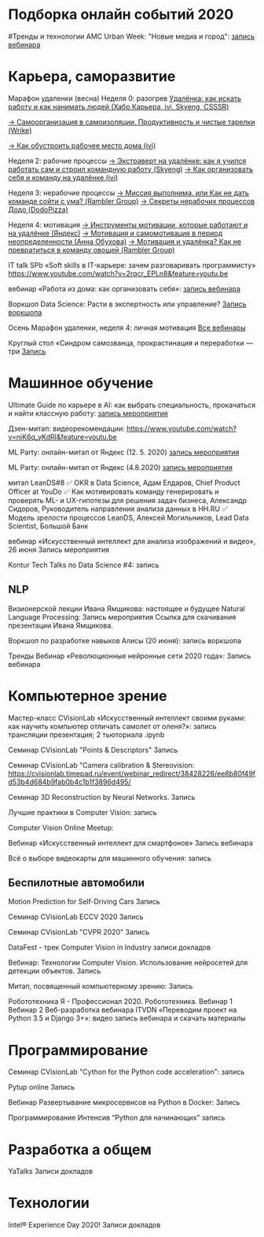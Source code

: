 # Подборка онлайн событий 2020
#Тренды и технологии
AMC Urban Week: "Новые медиа и город": [запись вебинара](https://www.facebook.com/acmoscow/videos/3587380021295782/)

# Карьера, саморазвитие
Марафон удаленки (весна)
Неделя 0: разогрев
[Удалёнка: как искать работу и как нанимать людей (Хабр Карьера, ivi, Skyeng, CSSSR)](https://www.youtube.com/watch?v=8rRr4j7hLhM&feature=youtu.be&utm_source=%D0%9F%D0%BE%D0%B4%D0%BF%D0%B8%D1%81%D1%87%D0%B8%D0%BA%D0%B8+%D0%BC%D0%B0%D1%80%D0%B0%D1%84%D0%BE%D0%BD%D0%B0+%D1%83%D0%B4%D0%B0%D0%BB%D1%91%D0%BD%D0%BA%D0%B8&utm_campaign=f084ac0eb6-EMAIL_CAMPAIGN_2020_04_17_12_52_COPY_01&utm_medium=email&utm_term=0_9cd59281eb-f084ac0eb6-107902921)

[→ Самоорганизация в самоизоляции. Продуктивность и чистые тарелки (Wrike)](https://tmtm.us12.list-manage.com/track/click?u=c9293ae583d40d34d5a2a8353&id=a762645ec6&e=02a534c416)

[→ Как обустроить рабочее место дома (ivi)](https://tmtm.us12.list-manage.com/track/click?u=c9293ae583d40d34d5a2a8353&id=7fb732940e&e=02a534c416)

Неделя 2: рабочие процессы
[→ Экстраверт на удалёнке: как я учился работать сам и строил командную работу (Skyeng)](https://tmtm.us12.list-manage.com/track/click?u=c9293ae583d40d34d5a2a8353&id=4b18a3a9e8&e=02a534c416)
[→ Как организовать себя и команду на удалёнке (ivi)](https://tmtm.us12.list-manage.com/track/click?u=c9293ae583d40d34d5a2a8353&id=89589499ef&e=02a534c416)

Неделя 3: нерабочие процессы
[→ Миссия выполнима, или Как не дать команде сойти с ума? (Rambler Group)](https://tmtm.us12.list-manage.com/track/click?u=c9293ae583d40d34d5a2a8353&id=a747ee7f5f&e=02a534c416)
[→ Секреты нерабочих процессов Додо (DodoPizza)](https://tmtm.us12.list-manage.com/track/click?u=c9293ae583d40d34d5a2a8353&id=c0ee23b2fd&e=02a534c416)

Неделя 4: мотивация
[→ Инструменты мотивации, которые работают и на удалёнке (Яндекс)](https://tmtm.us12.list-manage.com/track/click?u=c9293ae583d40d34d5a2a8353&id=9d9e9cd81c&e=02a534c416)
[→ Мотивация и самомотивация в период неопределенности (Анна Обухова)](https://tmtm.us12.list-manage.com/track/click?u=c9293ae583d40d34d5a2a8353&id=5780360bb3&e=02a534c416)
[→ Мотивация и удалёнка? Как не превратиться в команду овощей (Rambler Group)](https://tmtm.us12.list-manage.com/track/click?u=c9293ae583d40d34d5a2a8353&id=30b2eea3d8&e=02a534c416)


IT talk SPb «Soft skills в IT-карьере: зачем разговаривать программисту»
https://www.youtube.com/watch?v=2rqcr_EPLn8&feature=youtu.be

вебинар «Работа из дома: как организовать себя»: 
[запись вебинара](https://geekbrains.ru/events/2359?utm_source=emarsys&utm_medium=email&utm_campaign=emarsys_email_design_webinar_after_new&utm_term=1680333&utm_content=swebinars&sc_src=email_1680333&sc_lid=128600176&sc_uid=hqSANzYQXm&sc_llid=25733&sc_customer=4555033)


Воркшоп Data Science: Расти в экспертность или управление?
[Запись воркшопа](https://youtu.be/K98bnFd15JM)

Осень
Марафон удаленки, неделя 4: личная мотивация
[Все вебинары](https://m.habr.com/ru/company/habr_career/blog/530586/)

Круглый стол «Синдром самозванца, прокрастинация и переработки — три
[Запись](https://www.google.com/url?q=https://youtu.be/KukN2AVaF-M&amp;sa=D&amp;ust=1606740738988000&amp;usg=AOvVaw3wykNTQVlP0CZKZ4SXJGTr)

# Машинное обучение
Ultimate Guide по карьере в AI: как выбрать специальность, прокачаться и найти классную работу: [запись мероприятия](https://www.youtube.com/watch?v=zWgOfikEqwU&feature=youtu.be)

Дзен-митап: видеорекомендации:
https://www.youtube.com/watch?v=niK6q_yKdRI&feature=youtu.be

ML Party: онлайн-митап от Яндекс (12. 5. 2020)
[запись мероприятия](https://www.youtube.com/watch?v=VKh5fd-4C-Y&)

ML Party: онлайн-митап от Яндекс (4.8.2020)
[запись мероприятия](https://www.youtube.com/watch?v=4Qt-hKRIEig)

митап LeanDS#8
✅ OKR в Data Science, Адам Елдаров, Chief Product Officer at YouDo
✅ Как мотивировать команду генерировать и проверять ML- и UX-гипотезы для решения задач бизнеса, Александр Сидоров, Руководитель направления анализа данных в HH.RU
✅ Модель зрелости процессов LeanDS, Алексей Могильников, Lead Data Scientist, Большой Банк

вебинар «Искусственный интеллект для анализа изображений и видео», 26 июня
Запись мероприятия


Kontur Tech Talks по Data Science #4: запись


## NLP
Визионерской лекции Ивана Ямщикова: настоящее и будущее Natural Language Processing:
Запись мероприятия
Ссылка для скачивания презентации Ивана Ямщикова​.

Воркшоп по разработке навыков Алисы (20 июня):
запись воркшопа

Тренды
Вебинар «Революционные нейронные сети 2020 года»:
Запись вебинара

# Компьютерное зрение
Мастер-класс CVisionLab «Искусственный интеллект своими руками: как научить компьютер отличать самолет от оленя?»: 
 запись трансляции
презентация;
2 тьюториала .ipynb

Семинар CVisionLab "Points & Descriptors"
Запись

Семинар CVisionLab "Camera calibration & Stereovision: https://cvisionlab.timepad.ru/event/webinar_redirect/38428226/ee8b80f49fd53b4d684b9fab0b4c1b1f3896d495/

Семинар 3D Reconstruction by Neural Networks.
Запись

Лучшие практики в Computer Vision: запись

Computer Vision Online Meetup: 


Вебинар «Искусственный интеллект для смартфонов»
Запись вебинара

Всё о выборе видеокарты для машинного обучения: запись

## Беспилотные автомобили
Motion Prediction for Self-Driving Cars
Запись


Семинар CVisionLab  ECCV 2020
Запись

Семинар CVisionLab "CVPR 2020"
Запись

DataFest - трек Computer Vision in Industry
записи докладов

Вебинар: Технологии Computer Vision. Использование нейросетей для детекции объектов.
Запись

Митап, посвященный компьютерному зрению:
Запись

Робототехника
Я - Профессионал 2020. Робототехника.
Вебинар 1
Вебинар 2
Веб-разработка
вебинара ITVDN «Переводим проект на Python 3.5 и Django 3+»: 
видео запись вебинара и скачать материалы

# Программирование
Семинар CVisionLab "Cython for the Python code acceleration": запись

Pytup online
Запись 

Вебинар Развертывание микросервисов на Python в Docker:
Запись


Программирование
Интенсив “Python для начинающих” запись

# Разработка а общем
YaTalks
Записи докладов

# Технологии
Intel® Experience Day 2020!
Записи докладов
